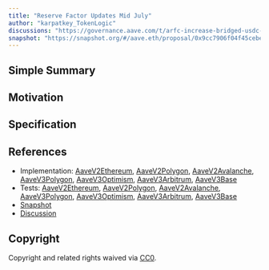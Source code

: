 ```yaml
---
title: "Reserve Factor Updates Mid July"
author: "karpatkey_TokenLogic"
discussions: "https://governance.aave.com/t/arfc-increase-bridged-usdc-reserve-factor-across-all-deployments/17787"
snapshot: "https://snapshot.org/#/aave.eth/proposal/0x9cc7906f04f45cebeaa48a05ed281f49da00d89c4dd988a968272fa179f14d06"
---
```


## Simple Summary

## Motivation

## Specification

## References

- Implementation: [AaveV2Ethereum](https://github.com/bgd-labs/aave-proposals-v3/blob/main/src/20240711_Multi_ReserveFactorUpdatesMidJuly/AaveV2Ethereum_ReserveFactorUpdatesMidJuly_20240711.sol), [AaveV2Polygon](https://github.com/bgd-labs/aave-proposals-v3/blob/main/src/20240711_Multi_ReserveFactorUpdatesMidJuly/AaveV2Polygon_ReserveFactorUpdatesMidJuly_20240711.sol), [AaveV2Avalanche](https://github.com/bgd-labs/aave-proposals-v3/blob/main/src/20240711_Multi_ReserveFactorUpdatesMidJuly/AaveV2Avalanche_ReserveFactorUpdatesMidJuly_20240711.sol), [AaveV3Polygon](https://github.com/bgd-labs/aave-proposals-v3/blob/main/src/20240711_Multi_ReserveFactorUpdatesMidJuly/AaveV3Polygon_ReserveFactorUpdatesMidJuly_20240711.sol), [AaveV3Optimism](https://github.com/bgd-labs/aave-proposals-v3/blob/main/src/20240711_Multi_ReserveFactorUpdatesMidJuly/AaveV3Optimism_ReserveFactorUpdatesMidJuly_20240711.sol), [AaveV3Arbitrum](https://github.com/bgd-labs/aave-proposals-v3/blob/main/src/20240711_Multi_ReserveFactorUpdatesMidJuly/AaveV3Arbitrum_ReserveFactorUpdatesMidJuly_20240711.sol), [AaveV3Base](https://github.com/bgd-labs/aave-proposals-v3/blob/main/src/20240711_Multi_ReserveFactorUpdatesMidJuly/AaveV3Base_ReserveFactorUpdatesMidJuly_20240711.sol)
- Tests: [AaveV2Ethereum](https://github.com/bgd-labs/aave-proposals-v3/blob/main/src/20240711_Multi_ReserveFactorUpdatesMidJuly/AaveV2Ethereum_ReserveFactorUpdatesMidJuly_20240711.t.sol), [AaveV2Polygon](https://github.com/bgd-labs/aave-proposals-v3/blob/main/src/20240711_Multi_ReserveFactorUpdatesMidJuly/AaveV2Polygon_ReserveFactorUpdatesMidJuly_20240711.t.sol), [AaveV2Avalanche](https://github.com/bgd-labs/aave-proposals-v3/blob/main/src/20240711_Multi_ReserveFactorUpdatesMidJuly/AaveV2Avalanche_ReserveFactorUpdatesMidJuly_20240711.t.sol), [AaveV3Polygon](https://github.com/bgd-labs/aave-proposals-v3/blob/main/src/20240711_Multi_ReserveFactorUpdatesMidJuly/AaveV3Polygon_ReserveFactorUpdatesMidJuly_20240711.t.sol), [AaveV3Optimism](https://github.com/bgd-labs/aave-proposals-v3/blob/main/src/20240711_Multi_ReserveFactorUpdatesMidJuly/AaveV3Optimism_ReserveFactorUpdatesMidJuly_20240711.t.sol), [AaveV3Arbitrum](https://github.com/bgd-labs/aave-proposals-v3/blob/main/src/20240711_Multi_ReserveFactorUpdatesMidJuly/AaveV3Arbitrum_ReserveFactorUpdatesMidJuly_20240711.t.sol), [AaveV3Base](https://github.com/bgd-labs/aave-proposals-v3/blob/main/src/20240711_Multi_ReserveFactorUpdatesMidJuly/AaveV3Base_ReserveFactorUpdatesMidJuly_20240711.t.sol)
- [Snapshot](https://snapshot.org/#/aave.eth/proposal/0x9cc7906f04f45cebeaa48a05ed281f49da00d89c4dd988a968272fa179f14d06)
- [Discussion](https://governance.aave.com/t/arfc-increase-bridged-usdc-reserve-factor-across-all-deployments/17787)

## Copyright

Copyright and related rights waived via [CC0](https://creativecommons.org/publicdomain/zero/1.0/).
